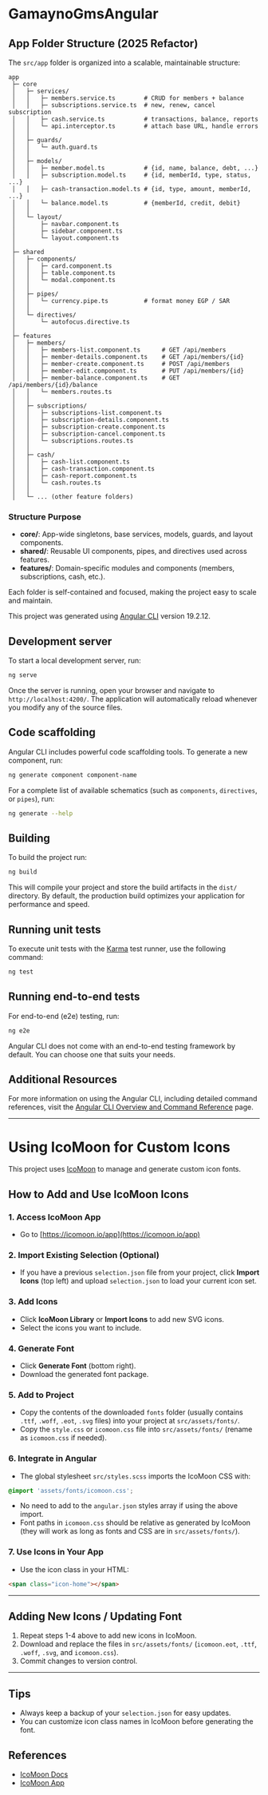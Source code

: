 # GamaynoGmsAngular

## App Folder Structure (2025 Refactor)

The `src/app` folder is organized into a scalable, maintainable structure:

```
app
 ├─ core
 │   ├─ services/
 │   │   ├─ members.service.ts        # CRUD for members + balance
 │   │   ├─ subscriptions.service.ts  # new, renew, cancel subscription
 │   │   ├─ cash.service.ts           # transactions, balance, reports
 │   │   └─ api.interceptor.ts        # attach base URL, handle errors
 │   │
 │   ├─ guards/
 │   │   └─ auth.guard.ts
 │   │
 │   ├─ models/
 │   │   ├─ member.model.ts           # {id, name, balance, debt, ...}
 │   │   ├─ subscription.model.ts     # {id, memberId, type, status, ...}
 │   │   ├─ cash-transaction.model.ts # {id, type, amount, memberId, ...}
 │   │   └─ balance.model.ts          # {memberId, credit, debit}
 │   │
 │   └─ layout/
 │       ├─ navbar.component.ts
 │       ├─ sidebar.component.ts
 │       └─ layout.component.ts
 │
 ├─ shared
 │   ├─ components/
 │   │   ├─ card.component.ts
 │   │   ├─ table.component.ts
 │   │   └─ modal.component.ts
 │   │
 │   ├─ pipes/
 │   │   └─ currency.pipe.ts          # format money EGP / SAR
 │   │
 │   └─ directives/
 │       └─ autofocus.directive.ts
 │
 ├─ features
 │   ├─ members/
 │   │   ├─ members-list.component.ts      # GET /api/members
 │   │   ├─ member-details.component.ts    # GET /api/members/{id}
 │   │   ├─ member-create.component.ts     # POST /api/members
 │   │   ├─ member-edit.component.ts       # PUT /api/members/{id}
 │   │   ├─ member-balance.component.ts    # GET /api/members/{id}/balance
 │   │   └─ members.routes.ts
 │   │
 │   ├─ subscriptions/
 │   │   ├─ subscriptions-list.component.ts
 │   │   ├─ subscription-details.component.ts
 │   │   ├─ subscription-create.component.ts
 │   │   ├─ subscription-cancel.component.ts
 │   │   └─ subscriptions.routes.ts
 │   │
 │   ├─ cash/
 │   │   ├─ cash-list.component.ts
 │   │   ├─ cash-transaction.component.ts
 │   │   ├─ cash-report.component.ts
 │   │   └─ cash.routes.ts
 │   │
 │   └─ ... (other feature folders)
```

### Structure Purpose
- **core/**: App-wide singletons, base services, models, guards, and layout components.
- **shared/**: Reusable UI components, pipes, and directives used across features.
- **features/**: Domain-specific modules and components (members, subscriptions, cash, etc.).

Each folder is self-contained and focused, making the project easy to scale and maintain.


This project was generated using [Angular CLI](https://github.com/angular/angular-cli) version 19.2.12.

## Development server

To start a local development server, run:

```bash
ng serve
```

Once the server is running, open your browser and navigate to `http://localhost:4200/`. The application will automatically reload whenever you modify any of the source files.

## Code scaffolding

Angular CLI includes powerful code scaffolding tools. To generate a new component, run:

```bash
ng generate component component-name
```

For a complete list of available schematics (such as `components`, `directives`, or `pipes`), run:

```bash
ng generate --help
```

## Building

To build the project run:

```bash
ng build
```

This will compile your project and store the build artifacts in the `dist/` directory. By default, the production build optimizes your application for performance and speed.

## Running unit tests

To execute unit tests with the [Karma](https://karma-runner.github.io) test runner, use the following command:

```bash
ng test
```

## Running end-to-end tests

For end-to-end (e2e) testing, run:

```bash
ng e2e
```

Angular CLI does not come with an end-to-end testing framework by default. You can choose one that suits your needs.

## Additional Resources

For more information on using the Angular CLI, including detailed command references, visit the [Angular CLI Overview and Command Reference](https://angular.dev/tools/cli) page.

---

# Using IcoMoon for Custom Icons

This project uses [IcoMoon](https://icomoon.io/) to manage and generate custom icon fonts.

## How to Add and Use IcoMoon Icons

### 1. Access IcoMoon App
- Go to [https://icomoon.io/app](https://icomoon.io/app)

### 2. Import Existing Selection (Optional)
- If you have a previous `selection.json` file from your project, click **Import Icons** (top left) and upload `selection.json` to load your current icon set.

### 3. Add Icons
- Click **IcoMoon Library** or **Import Icons** to add new SVG icons.
- Select the icons you want to include.

### 4. Generate Font
- Click **Generate Font** (bottom right).
- Download the generated font package.

### 5. Add to Project
- Copy the contents of the downloaded `fonts` folder (usually contains `.ttf`, `.woff`, `.eot`, `.svg` files) into your project at `src/assets/fonts/`.
- Copy the `style.css` or `icomoon.css` file into `src/assets/fonts/` (rename as `icomoon.css` if needed).

### 6. Integrate in Angular
- The global stylesheet `src/styles.scss` imports the IcoMoon CSS with:

```scss
@import 'assets/fonts/icomoon.css';
```

- No need to add to the `angular.json` styles array if using the above import.
- Font paths in `icomoon.css` should be relative as generated by IcoMoon (they will work as long as fonts and CSS are in `src/assets/fonts/`).

### 7. Use Icons in Your App
- Use the icon class in your HTML:

```html
<span class="icon-home"></span>
```

---

## Adding New Icons / Updating Font
1. Repeat steps 1-4 above to add new icons in IcoMoon.
2. Download and replace the files in `src/assets/fonts/` (`icomoon.eot`, `.ttf`, `.woff`, `.svg`, and `icomoon.css`).
3. Commit changes to version control.

---

## Tips
- Always keep a backup of your `selection.json` for easy updates.
- You can customize icon class names in IcoMoon before generating the font.

## References
- [IcoMoon Docs](https://icomoon.io/#docs)
- [IcoMoon App](https://icomoon.io/app)
